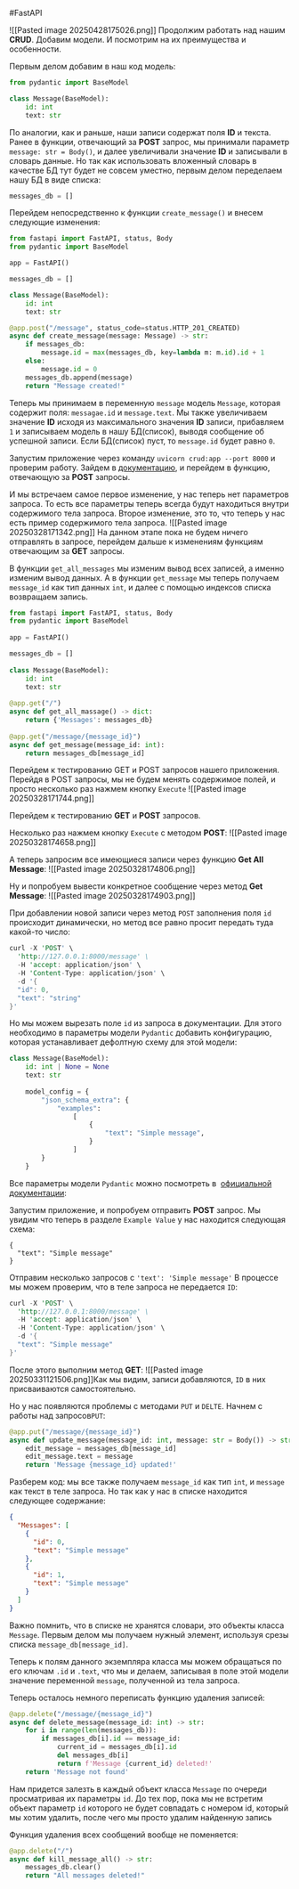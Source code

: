 #FastAPI 

![[Pasted image 20250428175026.png]]
Продолжим работать над нашим **CRUD**. Добавим модели. И посмотрим на их преимущества и особенности.

Первым делом добавим в наш код модель:
```python
from pydantic import BaseModel

class Message(BaseModel):
	id: int
	text: str
```
По аналогии, как и раньше, наши записи содержат поля **ID** и текста. Ранее в функции, отвечающий за **POST** запрос, мы принимали параметр `message: str = Body()`, и далее увеличивали значение **ID** и записывали в словарь данные. Но так как использовать вложенный словарь в качестве БД тут будет не совсем уместно, первым делом переделаем нашу БД в виде списка:
```python
messages_db = []
```
Перейдем непосредственно к функции `create_message()` и внесем следующие изменения:
```python
from fastapi import FastAPI, status, Body  
from pydantic import BaseModel

app = FastAPI()

messages_db = []

class Message(BaseModel):  
    id: int  
    text: str

@app.post("/message", status_code=status.HTTP_201_CREATED)
async def create_message(message: Message) -> str:
    if messages_db:
        message.id = max(messages_db, key=lambda m: m.id).id + 1
    else:
        message.id = 0
    messages_db.append(message)
    return "Message created!"
```
Теперь мы принимаем в переменную `message` модель `Message`, которая содержит поля: `messagae.id` и `message.text`. Мы также увеличиваем значение **ID** исходя из максимального значения **ID** записи, прибавляем `1` и записываем модель в нашу БД(список), выводя сообщение об успешной записи. Если БД(список) пуст, то `message.id` будет равно `0`.

Запустим приложение через команду `uvicorn crud:app --port 8000` и проверим работу. Зайдем в [документацию](http://127.0.0.1:8000/docs/), и перейдем в функцию, отвечающую за **POST** запросы.

И мы встречаем самое первое изменение, у нас теперь нет параметров запроса. То есть все параметры теперь всегда будут находиться внутри содержимого тела запроса. Второе изменение, это то, что теперь у нас есть пример содержимого тела запроса.
![[Pasted image 20250328171342.png]]
На данном этапе пока не будем ничего отправлять в запросе, перейдем дальше к изменениям функциям отвечающим за **GET** запросы.

В функции `get_all_messages` мы изменим вывод всех записей, а именно изменим вывод данных. А в функции `get_message` мы теперь получаем `message_id` как тип данных `int`, и далее с помощью индексов списка возвращаем запись.
```python
from fastapi import FastAPI, status, Body  
from pydantic import BaseModel  
  
app = FastAPI()  

messages_db = []  
  
class Message(BaseModel):  
    id: int  
    text: str  
  
@app.get("/")  
async def get_all_massage() -> dict:  
    return {'Messages': messages_db}  
  
@app.get("/message/{message_id}")  
async def get_message(message_id: int):  
    return messages_db[message_id]
```
Перейдем к тестированию GET и POST запросов нашего приложения. Перейдя в POST запросы, мы не будем менять содержимое полей, и просто несколько раз нажмем кнопку `Execute`
![[Pasted image 20250328171744.png]]

Перейдем к тестированию **GET** и **POST** запросов.

Несколько раз нажмем кнопку `Execute` с методом **POST**:
![[Pasted image 20250328174658.png]]

А теперь запросим все имеющиеся записи через функцию **Get All Message**:
![[Pasted image 20250328174806.png]]

Ну и попробуем вывести конкретное сообщение через метод **Get Message**:
![[Pasted image 20250328174903.png]]

При добавлении новой записи через метод `POST` заполнения поля `id` происходит динамически, но метод все равно просит передать туда какой-то число:
```rust
curl -X 'POST' \
  'http://127.0.0.1:8000/message' \
  -H 'accept: application/json' \
  -H 'Content-Type: application/json' \
  -d '{
  "id": 0,
  "text": "string"
}'
```
Но мы можем вырезать поле `id` из запроса в документации. Для этого необходимо в параметры модели `Pydantic` добавить конфигурацию, которая устанавливает дефолтную схему для этой модели:
```Python
class Message(BaseModel):
    id: int | None = None
    text: str
    
    model_config = {
        "json_schema_extra": {
            "examples":
                [
                    {
                        "text": "Simple message",
                    }
                ]
        }
    }
```
Все параметры модели `Pydantic` можно посмотреть в  [официальной документации](https://docs.pydantic.dev/latest/api/config/): 

Запустим приложение, и попробуем отправить **POST** запрос. Мы увидим что теперь в разделе `Example Value` у нас находится следующая схема:
```http
{
  "text": "Simple message"
}
```
Отправим несколько запросов с `'text': 'Simple message'`
В процессе мы можем проверим, что в теле запроса не передается `ID`:
```rust
curl -X 'POST' \
  'http://127.0.0.1:8000/message' \
  -H 'accept: application/json' \
  -H 'Content-Type: application/json' \
  -d '{
  "text": "Simple message"
}'
```
После этого выполним метод **GET**:
![[Pasted image 20250331121506.png]]Как мы видим, записи добавляются, `ID` в них присваиваются самостоятельно.

Но у нас появляются проблемы с методами `PUT` и `DELTE`. Начнем с работы над запросов`PUT`:
```python
@app.put("/message/{message_id}")  
async def update_message(message_id: int, message: str = Body()) -> str:  
    edit_message = messages_db[message_id]  
    edit_message.text = message  
    return 'Message {message_id} updated!'
```
Разберем код: мы все также получаем `message_id` как тип `int`, и `message` как текст в теле запроса. Но так как у нас в списке находится следующее содержание:
```json
{
  "Messages": [
    {
      "id": 0,
      "text": "Simple message"
    },
    {
      "id": 1,
      "text": "Simple message"
    }
  ]
}
```
Важно помнить, что в списке не хранятся словари, это объекты класса `Message`. Первым делом мы получаем нужный элемент, используя срезы списка `message_db[message_id]`.

Теперь к полям данного экземпляра класса мы можем обращаться по его ключам `.id` и `.text`, что мы и делаем, записывая в поле этой модели значение переменной `message`, полученной из тела запроса.

Теперь осталось немного переписать функцию удаления записей:
```python
@app.delete("/message/{message_id}")  
async def delete_message(message_id: int) -> str:  
    for i in range(len(messages_db)):  
        if messages_db[i].id == message_id:  
            current_id = messages_db[i].id  
            del messages_db[i]  
            return f'Message {current_id} deleted!'
    return 'Message not found'
```
Нам придется залезть в каждый объект класса `Message` по очереди просматривая их параметры `id`. До тех пор, пока мы не встретим объект параметр `id` которого не будет совпадать с номером id, который мы хотим удалить, после чего мы просто удалим найденную запись

Функция удаления всех сообщений вообще не поменяется:
```python
@app.delete("/")
async def kill_message_all() -> str: 
	messages_db.clear() 
	return "All messages deleted!"
```
